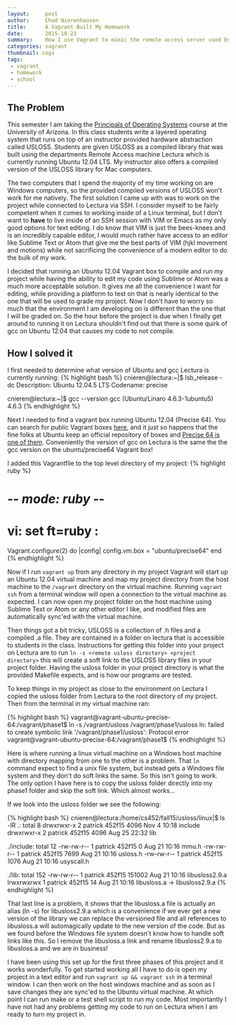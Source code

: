 ```yaml
---
layout:     post
author:     Chad Nierenhausen
title:      A Vagrant Built My Homework
date:       2015-10-23
summary:    How I use Vagrant to mimic the remote access server used by the Computer Science Department at the University of Arizona.
categories: vagrant
thumbnail: cogs
tags:
 - vagrant
 - homework
 - school
---
```


## The Problem
This semester I am taking the [Principals of Operating Systems][class] course at the University of Arizona. In this class students write a layered operating system that runs on top of an instructor provided hardware abstraction called USLOSS. Students are given USLOSS as a compiled library that was built using the departments Remote Access machine Lectura which is currently running Ubuntu 12.04 LTS. My instructor also offers a compiled version of the USLOSS library for Mac computers.

The two computers that I spend the majority of my time working on are Windows computers, so the provided compiled versions of USLOSS won\'t work for me natively. The first solution I came up with was to work on the project while connected to Lectura via SSH. I consider myself to be fairly competent when it comes to working inside of a Linux terminal, but I don\'t want to **have** to live inside of an SSH session with VIM or Emacs as my only good options for text editing. I do know that VIM is just the bees-knees and is an incredibly capable editor, I would much rather have access to an editor like Sublime Text or Atom that give me the best parts of VIM (hjkl movement and motions) while not sacrificing the convenience of a modern editor to do the bulk of my work.

I decided that running an Ubuntu 12.04 Vagrant box to compile and run my project while having the ability to edit my code using Sublime or Atom was a much more acceptable solution. It gives me all the convenience I want for editing, while providing a platform to test on that is nearly identical to the one that will be used to grade my project. Now I don\'t have to worry so much that the environment I am developing on is different than the one that I will be graded on. So the hour before the project is due when I finally get around to running it on Lectura shouldn\'t find out that there is some quirk of gcc on Ubuntu 12.04 that causes my code to not compile.

## How I solved it
I first needed to determine what version of Ubuntu and gcc Lectura is currently running:
{% highlight bash %}
cnieren@lectura:~|$  lsb_release -dc
Description:    Ubuntu 12.04.5 LTS
Codename:       precise

cnieren@lectura:~|$  gcc --version
gcc (Ubuntu/Linaro 4.6.3-1ubuntu5) 4.6.3
{% endhighlight %}

Next I needed to find a vagrant box running Ubuntu 12.04 (Precise 64). You can search for public Vagrant boxes [here][boxCloud], and it just so happens that the fine folks at Ubuntu keep an official repository of boxes and [Precise 64 is one of them][precise]. Conveniently the version of gcc on Lectura is the same the the gcc version on the ubuntu/precise64 Vagrant box!

I added this Vagrantfile to the top level directory of my project:
{% highlight ruby %}
# -*- mode: ruby -*-
# vi: set ft=ruby :

Vagrant.configure(2) do |config|
  config.vm.box = "ubuntu/precise64"
end
{% endhighlight %}

Now if I run ```vagrant up``` from any directory in my project Vagrant will start up an Ubuntu 12.04 virtual machine and map my project directory from the host machine to the ```/vagrant``` directory on the virtual machine. Running ```vagrant ssh``` from a terminal window will open a connection to the virtual machine as expected. I can now open my project folder on the host machine using Sublime Text or Atom or any other editor I like, and modified files are automatically sync\'ed with the virtual machine.

Then things got a bit tricky, USLOSS is a collection of .h files and a compiled .a file. They are contained in a folder on lectura that is accessible to students in the class. Instructions for getting this folder into your project on Lectura are to run ```ln -s <remote usloss directory> <project directory>``` this will create a soft link to the USLOSS library files in your project folder. Having the usloss folder in your project directory is what the provided Makefile expects, and is how our programs are tested.

To keep things in my project as close to the environment on Lectura I copied the usloss folder from Lectura to the root directory of my project. Then from the terminal in my virtual machine ran:

{% highlight bash %}
vagrant@vagrant-ubuntu-precise-64:/vagrant/phase1$ ln -s /vagrant/usloss /vagrant/phase1/usloss
ln: failed to create symbolic link '/vagrant/phase1/usloss': Protocol error
vagrant@vagrant-ubuntu-precise-64:/vagrant/phase1$
{% endhighlight %}

Here is where running a linux virtual machine on a Windows host machine with directory mapping from one to the other is a problem. That ```ln``` command expect to find a unix file system, but instead gets a Windows file system and they don\'t do soft links the same. So this isn\'t going to work. The only option I have here is to copy the usloss folder directly into my phase1 folder and skip the soft link. Which almost works...

If we look into the usloss folder we see the following:

{% highlight bash %}
cnieren@lectura:/home/cs452/fall15/usloss/linux|$  ls -lR
.:
total 8
drwxrwxr-x 2 patrick 452f15 4096 Nov  4 10:18 include
drwxrwxr-x 2 patrick 452f15 4096 Aug 25 22:32 lib

./include:
total 12
-rw-rw-r-- 1 patrick 452f15    0 Aug 21 10:16 mmu.h
-rw-rw-r-- 1 patrick 452f15 7699 Aug 21 10:16 usloss.h
-rw-rw-r-- 1 patrick 452f15 1076 Aug 21 10:16 usyscall.h

./lib:
total 152
-rw-rw-r-- 1 patrick 452f15 151002 Aug 21 10:16 libusloss2.9.a
lrwxrwxrwx 1 patrick 452f15     14 Aug 21 10:16 libusloss.a -> libusloss2.9.a
{% endhighlight %}

That last line is a problem, it shows that the libusloss.a file is actually an alias (ln -s) for libusloss2.9.a which is a convenience if we ever get a new version of the library we can replace the versioned file and all references to libusloss.a will automagically update to the new version of the code. But as we found before the Windows file system doesn\'t know how to handle soft links like this. So I remove the libusloss.a link and rename libusloss2.9.a to libusloss.a and we are in business!

I have been using this set up for the first three phases of this project and it works wonderfully. To get started working all I have to do is open my project in a text editor and run ```vagrant up && vagrant ssh``` in a terminal window. I can then work on the host windows machine and as soon as I save changes they are sync\'ed to the Ubuntu virtual machine. At which point I can run make or a test shell script to run my code. Most importantly I have not had any problems getting my code to run on Lectura when I am ready to turn my project in.

[class]: http://www.cs.arizona.edu/courses/cs452.html
[boxCloud]: https://atlas.hashicorp.com/boxes/search
[precise]: https://atlas.hashicorp.com/ubuntu/boxes/precise64
